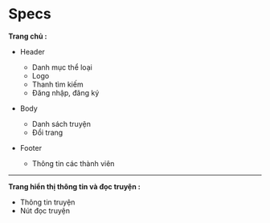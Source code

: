 # Specs

__Trang chủ :__  

* Header

  * Danh mục thể loại
  * Logo  
  * Thanh tìm kiếm    
  * Đăng nhập, đăng ký

* Body

  * Danh sách truyện
  * Đổi trang

* Footer

  * Thông tin các thành viên

---

__Trang hiển thị thông tin và đọc truyện :__  

* Thông tin truyện  
* Nút đọc truyện

